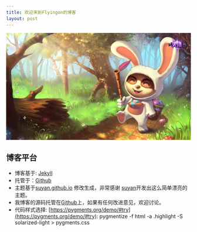 ```yaml
---
title: 欢迎来到Flyingon的博客
layout: post
---
```

![image](/assets/img/index.jpg)

## 博客平台

- 博客基于: [Jekyll](http://jekyllrb.com/)
- 托管于：[Github](https://pages.github.com)
- 主题基于[suyan.github.io](https://github.com/suyan/suyan.github.io) 修改生成，非常感谢 [suyan](https://github.com/suyan/suyan.github.io)开发出这么简单漂亮的主题。
- 我博客的源码托管在[Github](https://github.com/Flyingon/Flyingon.github.io)上，如果有任何改进意见，欢迎讨论。
- 代码样式选择: [https://pygments.org/demo/#try](https://pygments.org/demo/#try): pygmentize -f html -a .highlight -S solarized-light > pygments.css